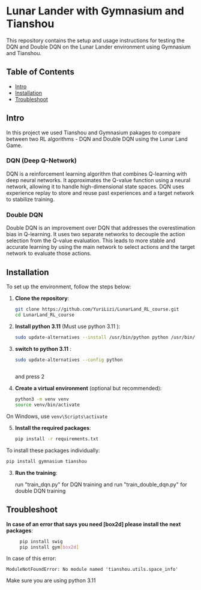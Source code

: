 


# Lunar Lander with Gymnasium and Tianshou

This repository contains the setup and usage instructions for testing the DQN and Double DQN on the Lunar Lander environment using Gymnasium and Tianshou.

## Table of Contents
- [Intro](#Intro)
- [Installation](#installation)
- [Troubleshoot](#Troubleshoot)

## Intro

In this project we used Tianshou and Gymnasium pakages to compare between two RL algorithms - DQN and Double DQN using the Lunar Land Game.
### DQN (Deep Q-Network)
DQN is a reinforcement learning algorithm that combines Q-learning with deep neural networks. It approximates the Q-value function using a neural network, allowing it to handle high-dimensional state spaces. DQN uses experience replay to store and reuse past experiences and a target network to stabilize training.

### Double DQN
Double DQN is an improvement over DQN that addresses the overestimation bias in Q-learning. It uses two separate networks to decouple the action selection from the Q-value evaluation. This leads to more stable and accurate learning by using the main network to select actions and the target network to evaluate those actions.
## Installation

To set up the environment, follow the steps below:

1. **Clone the repository**:
    ```bash
    git clone https://github.com/YuriLizi/LunarLand_RL_course.git
    cd LunarLand_RL_course
    ```
2. **Install python 3.11** (Must use python 3.11 ):
    ```bash
    sudo update-alternatives --install /usr/bin/python python /usr/bin/python3.11 2
    ```
 3. **switch to python 3.11** :
    ```bash
    sudo update-alternatives --config python
   
    ```
    and press 2
     
4. **Create a virtual environment** (optional but recommended):
    ```bash
    python3 -m venv venv
    source venv/bin/activate  
    ```
  On Windows, use `venv\Scripts\activate`

5. **Install the required packages**:
    ```bash
    pip install -r requirements.txt
    ```



To install these packages individually:
```bash
pip install gymnasium tianshou
```

3. **Run the training**:

      run "train_dqn.py" for DQN training and run "train_double_dqn.py" for double DQN training


## Troubleshoot
**In case of an error that says you need [box2d] please install the next packages**:
    
```bash
     pip install swig 
     pip install gym[box2d]
```
In case of this error:
```
ModuleNotFoundError: No module named 'tianshou.utils.space_info'
```
Make sure you are using python 3.11 